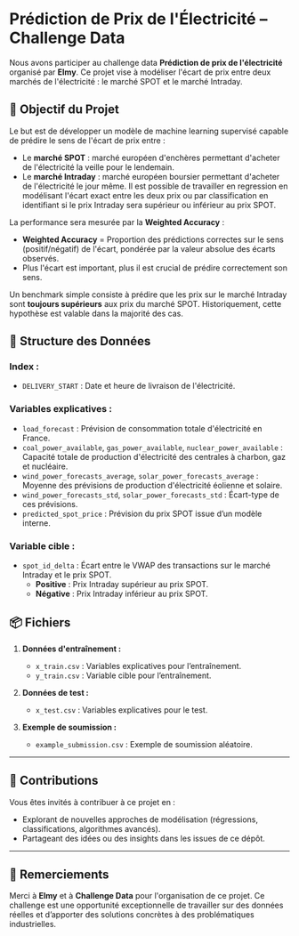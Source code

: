 # Prédiction de Prix de l'Électricité – Challenge Data


Nous avons participer au challenge data **Prédiction de prix de l'électricité** organisé par **Elmy**. Ce projet vise à modéliser l'écart de prix entre deux marchés de l'électricité : le marché SPOT et le marché Intraday.



## 🎯 **Objectif du Projet**
Le but est de développer un modèle de machine learning supervisé capable de prédire le sens de l'écart de prix entre :
- Le **marché SPOT** : marché européen d'enchères permettant d'acheter de l'électricité la veille pour le lendemain.
- Le **marché Intraday** : marché européen boursier permettant d'acheter de l'électricité le jour même.
Il est possible de travailler en regression en modélisant l'écart exact entre les deux prix ou par classification en identifiant si le prix Intraday sera supérieur ou inférieur au prix SPOT.

La performance sera mesurée par la **Weighted Accuracy** :
- **Weighted Accuracy** = Proportion des prédictions correctes sur le sens (positif/négatif) de l'écart, pondérée par la valeur absolue des écarts observés.
- Plus l'écart est important, plus il est crucial de prédire correctement son sens.

Un benchmark simple consiste à prédire que les prix sur le marché Intraday sont **toujours supérieurs** aux prix du marché SPOT. Historiquement, cette hypothèse est valable dans la majorité des cas.



## 📂 **Structure des Données**

### Index :
- `DELIVERY_START` : Date et heure de livraison de l'électricité.

### Variables explicatives :
- `load_forecast` : Prévision de consommation totale d'électricité en France.
- `coal_power_available`, `gas_power_available`, `nuclear_power_available` : Capacité totale de production d'électricité des centrales à charbon, gaz et nucléaire.
- `wind_power_forecasts_average`, `solar_power_forecasts_average` : Moyenne des prévisions de production d'électricité éolienne et solaire.
- `wind_power_forecasts_std`, `solar_power_forecasts_std` : Écart-type de ces prévisions.
- `predicted_spot_price` : Prévision du prix SPOT issue d’un modèle interne.

### Variable cible :
- `spot_id_delta` : Écart entre le VWAP des transactions sur le marché Intraday et le prix SPOT. 
  - **Positive** : Prix Intraday supérieur au prix SPOT.
  - **Négative** : Prix Intraday inférieur au prix SPOT.

## 📦 **Fichiers**

1. **Données d'entraînement :**
   - `x_train.csv` : Variables explicatives pour l’entraînement.
   - `y_train.csv` : Variable cible pour l’entraînement.

2. **Données de test :**
   - `x_test.csv` : Variables explicatives pour le test.

3. **Exemple de soumission :**
   - `example_submission.csv` : Exemple de soumission aléatoire.

---

## 🚀 **Contributions**

Vous êtes invités à contribuer à ce projet en :
- Explorant de nouvelles approches de modélisation (régressions, classifications, algorithmes avancés).
- Partageant des idées ou des insights dans les issues de ce dépôt.
  
---

## 🤝 **Remerciements**

Merci à **Elmy** et à **Challenge Data** pour l'organisation de ce projet. Ce challenge est une opportunité exceptionnelle de travailler sur des données réelles et d’apporter des solutions concrètes à des problématiques industrielles.
